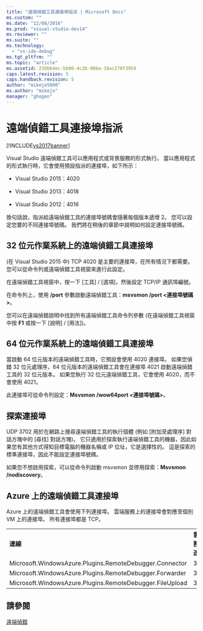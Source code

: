 ```yaml
---
title: "遠端偵錯工具連接埠指派 | Microsoft Docs"
ms.custom: ""
ms.date: "12/08/2016"
ms.prod: "visual-studio-dev14"
ms.reviewer: ""
ms.suite: ""
ms.technology: 
  - "vs-ide-debug"
ms.tgt_pltfrm: ""
ms.topic: "article"
ms.assetid: 238bb4ec-bb00-4c2b-986e-18ac278f3959
caps.latest.revision: 5
caps.handback.revision: 5
author: "mikejo5000"
ms.author: "mikejo"
manager: "ghogen"
---
```

# 遠端偵錯工具連接埠指派
[!INCLUDE[vs2017banner](../code-quality/includes/vs2017banner.md)]

Visual Studio 遠端偵錯工具可以應用程式或背景服務的形式執行。 當以應用程式的形式執行時，它會使用預設指派的連接埠，如下所示：  
  
-   Visual Studio 2015：4020  
  
-   Visual Studio 2013：4018  
  
-   Visual Studio 2012：4016  
  
 換句話說，指派給遠端偵錯工具的連接埠號碼會隨著每個版本遞增 2。 您可以設定您要的不同連接埠號碼。 我們將在稍後的章節中說明如何設定連接埠號碼。  
  
## 32 位元作業系統上的遠端偵錯工具連接埠  
 \(在 Visual Studio 2015 中\) TCP 4020 是主要的連接埠，在所有情況下都需要。 您可以從命令列或遠端偵錯工具視窗來進行此設定。  
  
 在遠端偵錯工具視窗中，按一下 \[工具\] \/ \[選項\]，然後設定 TCP\/IP 通訊埠編號。  
  
 在命令列上，使用 **\/port** 參數啟動遠端偵錯工具：**msvsmon \/port \<連接埠號碼\>**。  
  
 您可以在遠端偵錯說明中找到所有遠端偵錯工具命令列參數 \(在遠端偵錯工具視窗中按 **F1** 或按一下 \[說明\] \/ \[用法\]\)。  
  
## 64 位元作業系統上的遠端偵錯工具連接埠  
 當啟動 64 位元版本的遠端偵錯工具時，它預設會使用 4020 連接埠。  如果您偵錯 32 位元處理序，64 位元版本的遠端偵錯工具會在連接埠 4021 啟動遠端偵錯工具的 32 位元版本。 如果您執行 32 位元遠端偵錯工具，它會使用 4020，而不會使用 4021。  
  
 此連接埠可從命令列設定：**Msvsmon \/wow64port \<連接埠號碼\>**。  
  
## 探索連接埠  
 UDP 3702 用於在網路上搜尋遠端偵錯工具的執行個體 \(例如 \[附加至處理序\] 對話方塊中的 \[尋找\] 對話方塊\)。 它只適用於探索執行遠端偵錯工具的機器，因此如果您有其他方式得知目標電腦的機器名稱或 IP 位址，它是選擇性的。 這是探索的標準連接埠，因此不能設定連接埠號碼。  
  
 如果您不想啟用探索，可以從命令列啟動 msvsmon 並停用探索：**Msvsmon \/nodiscovery**。  
  
## Azure 上的遠端偵錯工具連接埠  
 Azure 上的遠端偵錯工具會使用下列連接埠。 雲端服務上的連接埠會對應至個別 VM 上的連接埠。 所有連接埠都是 TCP。  
  
||||  
|-|-|-|  
|**連線**|**雲端服務上的連接埠**|**VM 上的連接埠**|  
|Microsoft.WindowsAzure.Plugins.RemoteDebugger.Connector|30400|30398|  
|Microsoft.WindowsAzure.Plugins.RemoteDebugger.Forwarder|31400|31398|  
|Microsoft.WindowsAzure.Plugins.RemoteDebugger.FileUpload|32400|32398|  
  
## 請參閱  
 [遠端偵錯](../debugger/remote-debugging.md)